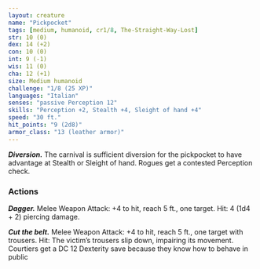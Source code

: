```yaml
---
layout: creature
name: "Pickpocket"
tags: [medium, humanoid, cr1/8, The-Straight-Way-Lost]
str: 10 (0)
dex: 14 (+2)
con: 10 (0)
int: 9 (-1)
wis: 11 (0)
cha: 12 (+1)
size: Medium humanoid
challenge: "1/8 (25 XP)"
languages: "Italian"
senses: "passive Perception 12"
skills: "Perception +2, Stealth +4, Sleight of hand +4"
speed: "30 ft."
hit_points: "9 (2d8)"
armor_class: "13 (leather armor)"
---
```


***Diversion.*** The carnival is sufficient diversion for the pickpocket to have advantage at Stealth or Sleight of hand.
Rogues get a contested Perception check.

### Actions

***Dagger.*** Melee Weapon Attack: +4 to hit, reach 5 ft., one target. Hit: 4 (1d4 + 2) piercing damage.

***Cut the belt.*** Melee Weapon Attack: +4 to hit, reach 5 ft., one target with trousers. Hit: The victim’s trousers slip
down, impairing its movement. Courtiers get a DC 12 Dexterity save because they know how to behave in public
